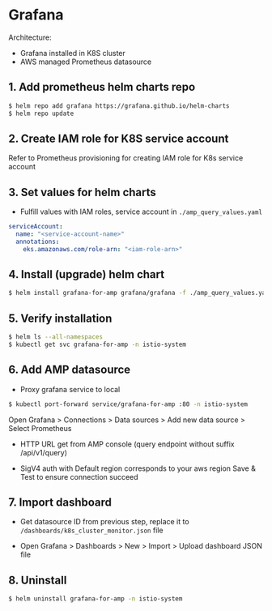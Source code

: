 # Grafana

Architecture:
* Grafana installed in K8S cluster
* AWS managed Prometheus datasource

## 1. Add prometheus helm charts repo

```sh
$ helm repo add grafana https://grafana.github.io/helm-charts
$ helm repo update
```

## 2. Create IAM role for K8S service account

Refer to Prometheus provisioning for creating IAM role for K8s service account

## 3. Set values for helm charts

- Fulfill values with IAM roles, service account in `./amp_query_values.yaml`

```yaml
serviceAccount:
  name: "<service-account-name>"
  annotations:
    eks.amazonaws.com/role-arn: "<iam-role-arn>"
```

## 4. Install (upgrade) helm chart

```sh
$ helm install grafana-for-amp grafana/grafana -f ./amp_query_values.yaml -n istio-system
```

## 5. Verify installation

```sh
$ helm ls --all-namespaces
$ kubectl get svc grafana-for-amp -n istio-system
```

## 6. Add AMP datasource

- Proxy grafana service to local

```sh
$ kubectl port-forward service/grafana-for-amp :80 -n istio-system
```

Open Grafana > Connections > Data sources > Add new data source > Select Prometheus

* HTTP URL get from AMP console (query endpoint without suffix /api/v1/query)

* SigV4 auth with Default region corresponds to your aws region
Save & Test to ensure connection succeed

## 7. Import dashboard

* Get datasource ID from previous step, replace it to `/dashboards/k8s_cluster_monitor.json` file

* Open Grafana > Dashboards > New > Import > Upload dashboard JSON file

## 8. Uninstall

```sh
$ helm uninstall grafana-for-amp -n istio-system
```